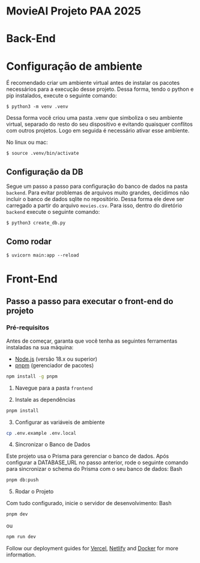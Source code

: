 # MovieAI Projeto PAA 2025

# Back-End

# Configuração de ambiente
É recomendado criar um ambiente virtual antes de instalar os pacotes necessários para a execução desse projeto. Dessa forma, tendo o python e pip instalados, execute o seguinte comando:

```
$ python3 -m venv .venv
```

Dessa forma você criou uma pasta .venv que simboliza o seu ambiente virtual, separado do resto do seu dispositivo e evitando quaisquer conflitos com outros projetos. Logo em seguida é necessário ativar esse ambiente.

No linux ou mac:
```
$ source .venv/bin/activate
```

## Configuração da DB

Segue um passo a passo para configuração do banco de dados na pasta `backend`. Para evitar problemas de arquivos muito grandes, decidimos não incluir o banco de dados sqlite no repositório. Dessa forma ele deve ser carregado a partir do arquivo `movies.csv`. Para isso, dentro do diretório `backend` execute o seguinte comando:

```
$ python3 create_db.py
```

## Como rodar
```
$ uvicorn main:app --reload
```

# Front-End

## Passo a passo para executar o front-end do projeto

### Pré-requisitos

Antes de começar, garanta que você tenha as seguintes ferramentas instaladas na sua máquina:

- [Node.js](https://nodejs.org/) (versão 18.x ou superior)
- [pnpm](https://pnpm.io/installation) (gerenciador de pacotes)

```bash
npm install -g pnpm
```

1. Navegue para a pasta `frontend`

2. Instale as dependências

```bash
pnpm install
```

3. Configurar as variáveis de ambiente  

```bash
cp .env.example .env.local
```

4. Sincronizar o Banco de Dados

Este projeto usa o Prisma para gerenciar o banco de dados. Após configurar a DATABASE_URL no passo anterior, rode o seguinte comando para sincronizar o schema do Prisma com o seu banco de dados:
Bash

```bash
pnpm db:push
```

5. Rodar o Projeto

Com tudo configurado, inicie o servidor de desenvolvimento:
Bash

```bash
pnpm dev
```
ou
```bash
npm run dev
```

Follow our deployment guides for [Vercel](https://create.t3.gg/en/deployment/vercel), [Netlify](https://create.t3.gg/en/deployment/netlify) and [Docker](https://create.t3.gg/en/deployment/docker) for more information.
